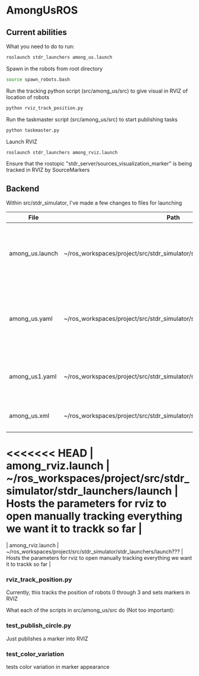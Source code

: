 # AmongUsROS

## Current abilities

What you need to do to run:

```bash
roslaunch stdr_launchers among_us.launch

```
Spawn in the robots from root directory
```bash
source spawn_robots.bash
```
Run the tracking python script (src/among_us/src) to give visual in RVIZ of location of robots
```bash
python rviz_track_position.py
```
Run the taskmaster script (src/among_us/src) to start publishing tasks
```bash
python taskmaster.py
```
Launch RVIZ
```bash
roslaunch stdr_launchers among_rviz.launch
```
Ensure that the rostopic "stdr_server/sources_visualization_marker" is being tracked in RVIZ by SourceMarkers

## Backend
Within src/stdr_simulator, I've made a few changes to files for launching 

| File            | Path                                                                        | What it does                                                                                                                                       |
|-----------------|-----------------------------------------------------------------------------|----------------------------------------------------------------------------------------------------------------------------------------------------|
| among_us.launch | ~/ros_workspaces/project/src/stdr_simulator/stdr_launchers/launch           | Opens the map yaml and specifies robot parameters according to among_us1.yaml file in the resources/robots directory                               |
| among_us.yaml   | ~/ros_workspaces/project/src/stdr_simulator/stdr_resources/maps/among_us    | Specifies the map for among us. Used adobe illustrator to get the walls of the actual among us map which is stored in among-us-edges-fixed-ai.png. |
| among_us1.yaml  | ~/ros_workspaces/project/src/stdr_simulator/stdr_resources/resources/robots | Specifies robot parameters. For right now, it's a slight variation  of pandora_robot.yaml in the same folder.                                      |
| among_us.xml    | ~/ros_workspaces/project/src/stdr_simulator/stdr_resources/resources/robots | Calls the yaml file. Direct copy except for one change of pandora_robot.xml                                                                        |
<<<<<<< HEAD
| among_rviz.launch    | ~/ros_workspaces/project/src/stdr_simulator/stdr_launchers/launch | Hosts the parameters for rviz to open manually tracking everything we want it to trackk so far                                                                        |
=======
| among_rviz.launch    | ~/ros_workspaces/project/src/stdr_simulator/stdr_launchers/launch??? | Hosts the parameters for rviz to open manually tracking everything we want it to trackk so far                                                                        |


### rviz_track_position.py
Currently, this tracks the position of robots 0 through 3 and sets markers in RVIZ

What each of the scripts in src/among_us/src do (Not too important):
### test_publish_circle.py 
Just publishes a marker into RVIZ 

### test_color_variation 
tests color variation in marker appearance




